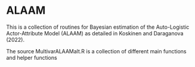 # ALAAM

This is a collection of routines for Bayesian estimation of the Auto-Logistic Actor-Attribute Model (ALAAM) as detailed in Koskinen and Daraganova (2022).

The source MultivarALAAMalt.R is a collection of different main functions and helper functions
